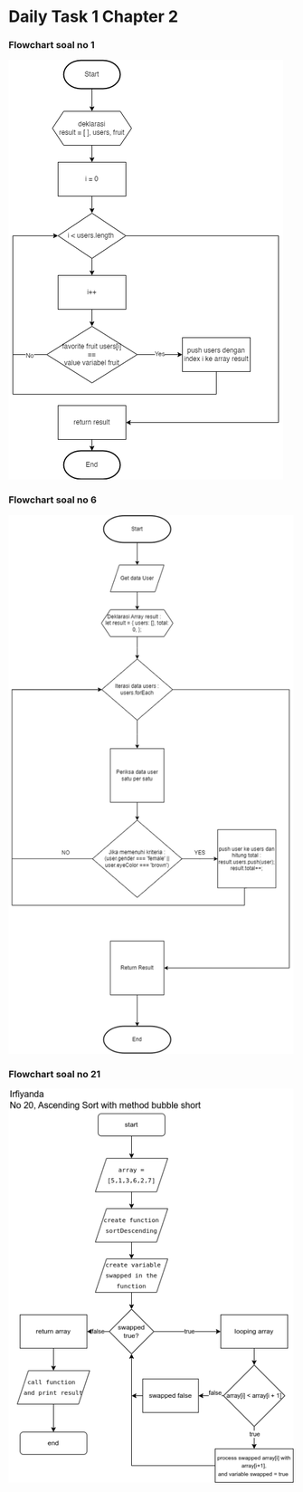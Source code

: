 # Daily Task 1 Chapter 2
### Flowchart soal no 1
![flowchart no 1](flowchart/no1.png)
### Flowchart soal no 6
![flowchart no 6](flowchart/Flowcart-Soal6.png)
### Flowchart soal no 21
![flowchart no 21](flowchart/no21.png)

